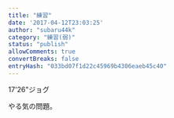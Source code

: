 ```yaml
---
title: "練習"
date: '2017-04-12T23:03:25'
author: "subaru44k"
category: "練習(弱)"
status: "publish"
allowComments: true
convertBreaks: false
entryHash: "033bd07f1d22c45969b4306eaeb45c40"
---
```

17'26"ジョグ

やる気の問題。
